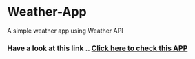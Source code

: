 # Weather-App
A simple weather app using Weather API
### Have a look at this link .. [Click here to check this APP](http://htmlpreview.github.com/?https://github.com/pavanisadineni/Weather-App/blob/master/index.html)

